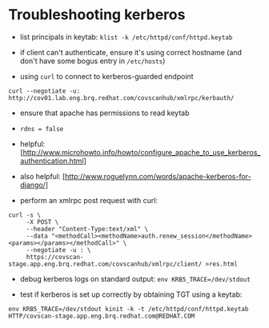 # Troubleshooting kerberos

 * list principals in keytab: `klist -k /etc/httpd/conf/httpd.keytab`

 * if client can't authenticate, ensure it's using correct hostname (and don't have some bogus entry in `/etc/hosts`)

 * using `curl` to connect to kerberos-guarded endpoint

  ```
  curl --negotiate -u: http://cov01.lab.eng.brq.redhat.com/covscanhub/xmlrpc/kerbauth/
  ```

 * ensure that apache has permissions to read keytab

 * `rdns = false`

 * helpful: [http://www.microhowto.info/howto/configure_apache_to_use_kerberos_authentication.html]

 * also helpful: [http://www.roguelynn.com/words/apache-kerberos-for-django/]

 * perform an xmlrpc post request with curl:

  ```
  curl -s \
       -X POST \
       --header "Content-Type:text/xml" \
       --data "<methodCall><methodName>auth.renew_session</methodName><params></params></methodCall>" \
       --negotiate -u : \
       https://covscan-stage.app.eng.brq.redhat.com/covscanhub/xmlrpc/client/ >res.html
  ```

 * debug kerberos logs on standard output: `env KRB5_TRACE=/dev/stdout`

 * test if kerberos is set up correctly by obtaining TGT using a keytab:

  ```
  env KRB5_TRACE=/dev/stdout kinit -k -t /etc/httpd/conf/httpd.keytab HTTP/covscan-stage.app.eng.brq.redhat.com@REDHAT.COM
  ```
